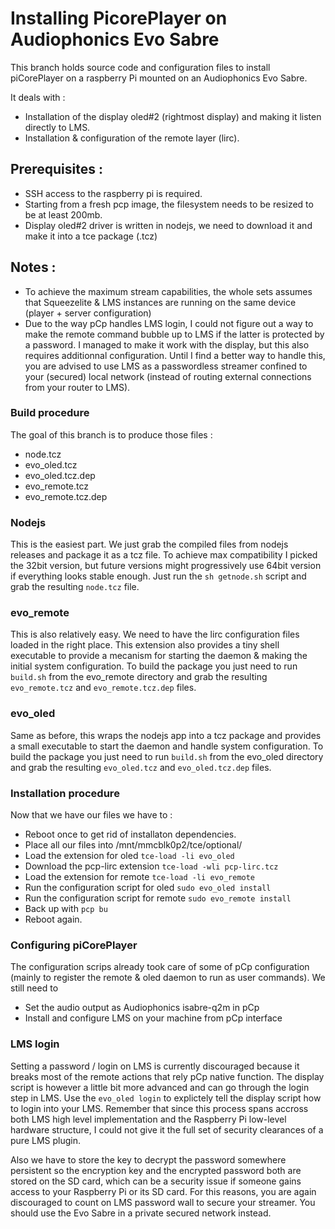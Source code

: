 # Installing PicorePlayer on Audiophonics Evo Sabre #

This branch holds source code and configuration files to install piCorePlayer on a raspberry Pi mounted on an Audiophonics Evo Sabre. 

It deals with : 
* Installation of the display oled#2 (rightmost display) and making it listen directly to LMS.
* Installation & configuration of the remote layer (lirc).

## Prerequisites : ##
* SSH access to the raspberry pi is required.
* Starting from a fresh pcp image, the filesystem needs to be resized to be at least 200mb.
* Display oled#2 driver is written in nodejs, we need to download it and make it into a tce package (.tcz)

## Notes : ##
* To achieve the maximum stream capabilities, the whole sets assumes that Squeezelite & LMS instances are running on the same device (player + server configuration)
* Due to the way pCp handles LMS login, I could not figure out a way to make the remote command bubble up to LMS if the latter is protected by a password. I managed to make it work with the display, but this also requires additionnal configuration. Until I find a better way to handle this, you are advised to use LMS as a passwordless streamer confined to your (secured) local network (instead of routing external connections from your router to LMS).


### Build procedure ### 
The goal of this branch is to produce those files : 
* node.tcz
* evo_oled.tcz
* evo_oled.tcz.dep
* evo_remote.tcz
* evo_remote.tcz.dep

### Nodejs
This is the easiest part. We just grab the compiled files from nodejs releases and package it as a tcz file. 
To achieve max compatibility I picked the 32bit version, but future versions might progressively use 64bit version if everything looks stable enough. 
Just run the ```sh getnode.sh``` script and grab the resulting ```node.tcz``` file. 

### evo_remote
This is also relatively easy. We need to have the lirc configuration files loaded in the right place. This extension also provides a tiny shell executable to provide a mecanism for starting the daemon & making the initial system configuration. To build the package you just need to run ```build.sh``` from the evo_remote directory and grab the resulting ```evo_remote.tcz``` and ```evo_remote.tcz.dep``` files. 

### evo_oled
Same as before, this wraps the nodejs app into a tcz package and provides a small executable to start the daemon and handle system configuration.  To build the package you just need to run ```build.sh``` from the evo_oled directory and grab the resulting ```evo_oled.tcz``` and ```evo_oled.tcz.dep``` files. 


### Installation procedure ### 
Now that we have our files we have to :
* Reboot once to get rid of installaton dependencies. 
* Place all our files into /mnt/mmcblk0p2/tce/optional/
* Load the extension for oled ```tce-load -li evo_oled```
* Download the pcp-lirc extension ```tce-load -wli pcp-lirc.tcz```
* Load the extension for remote ```tce-load -li evo_remote```
* Run the configuration script for oled ```sudo evo_oled install```
* Run the configuration script for remote ```sudo evo_remote install```
* Back up with ```pcp bu```
* Reboot again.



### Configuring piCorePlayer ### 
The configuration scrips already took care of some of pCp configuration (mainly to register the remote & oled daemon to run as user commands).
We still need to 
* Set the audio output as Audiophonics isabre-q2m in pCp
* Install and configure LMS on your machine from pCp interface


### LMS login ###
Setting a password / login on LMS is currently discouraged because it breaks most of the remote actions that rely pCp native function. The display script is however a little bit more advanced and can go through the login step in LMS. Use the ```evo_oled login``` to explictely tell the display script how to login into your LMS. Remember that since this process spans accross both LMS high level implementation and the Raspberry Pi low-level hardware structure, I could not give it the full set of security clearances of a pure LMS plugin.

Also we have to store the key to decrypt the password somewhere persistent so the encryption key and the encrypted password both are stored on the SD card, which can be a security issue if someone gains access to your Raspberry Pi or its SD card. 
For this reasons, you are again discouraged to count on LMS password wall to secure your streamer. You should use the Evo Sabre in a private secured network instead. 

